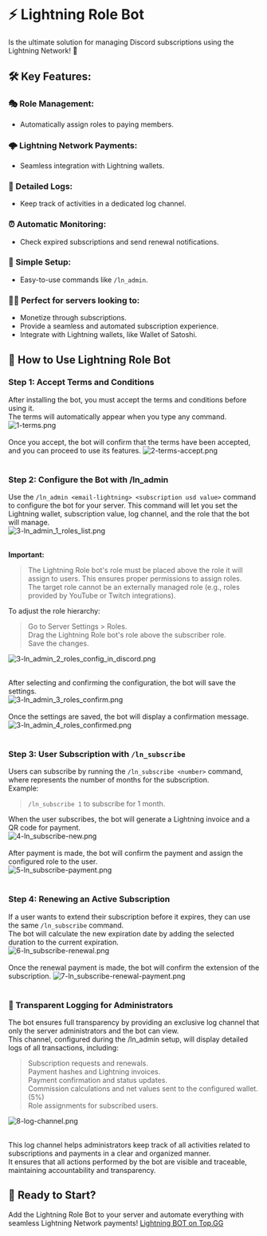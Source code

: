 # ⚡ Lightning Role Bot
Is the ultimate solution for managing Discord subscriptions using the Lightning Network! 🚀

## 🛠️ Key Features:

### 🎭 Role Management:
- Automatically assign roles to paying members.

### 🌩️ Lightning Network Payments:
- Seamless integration with Lightning wallets.

### 📜 Detailed Logs:
- Keep track of activities in a dedicated log channel.

### ⏰ Automatic Monitoring:
- Check expired subscriptions and send renewal notifications.

### 🔧 Simple Setup:
- Easy-to-use commands like `/ln_admin`.

### 🧑‍💻 Perfect for servers looking to:
- Monetize through subscriptions.<br/>
- Provide a seamless and automated subscription experience.<br/>
- Integrate with Lightning wallets, like Wallet of Satoshi.<br/>

## 📖 How to Use Lightning Role Bot
### Step 1: Accept Terms and Conditions<br/>
After installing the bot, you must accept the terms and conditions before using it.<br/>
The terms will automatically appear when you type any command.<br/>
![1-terms.png](/img/1-terms.png)<br/><br/>
Once you accept, the bot will confirm that the terms have been accepted, and you can proceed to use its features.
![2-terms-accept.png](/img/2-terms-accept.png)<br/><br/>

### Step 2: Configure the Bot with /ln_admin
Use the `/ln_admin <email-lightning> <subscription usd value>` command to configure the bot for your server. This command will let you set the Lightning wallet, subscription value, log channel, and the role that the bot will manage.<br/>
![3-ln_admin_1_roles_list.png](/img/3-ln_admin_1_roles_list.png)<br/><br/>

**Important:**

> The Lightning Role bot's role must be placed above the role it will assign to users. This ensures proper permissions to assign roles.<br/>
> The target role cannot be an externally managed role (e.g., roles provided by YouTube or Twitch integrations).<br/>

To adjust the role hierarchy:

> Go to Server Settings > Roles.<br/>
> Drag the Lightning Role bot's role above the subscriber role.<br/>
> Save the changes.<br/>

![3-ln_admin_2_roles_config_in_discord.png](/img/3-ln_admin_2_roles_config_in_discord.png)<br/><br/>

After selecting and confirming the configuration, the bot will save the settings.<br/>
![3-ln_admin_3_roles_confirm.png](/img/3-ln_admin_3_roles_confirm.png)<br/><br/>
Once the settings are saved, the bot will display a confirmation message.<br/>
![3-ln_admin_4_roles_confirmed.png](/img/3-ln_admin_4_roles_confirmed.png)<br/><br/>


### Step 3: User Subscription with `/ln_subscribe`

Users can subscribe by running the `/ln_subscribe <number>` command, where <number> represents the number of months for the subscription.<br/>
Example:
> `/ln_subscribe 1` to subscribe for 1 month.<br/>

When the user subscribes, the bot will generate a Lightning invoice and a QR code for payment.<br/>
![4-ln_subscribe-new.png](/img/4-ln_subscribe-new.png)<br/><br/>
After payment is made, the bot will confirm the payment and assign the configured role to the user.<br/>
![5-ln_subscribe-payment.png](/img/5-ln_subscribe-payment.png)<br/><br/>

### Step 4: Renewing an Active Subscription

If a user wants to extend their subscription before it expires, they can use the same `/ln_subscribe` command.<br/>
The bot will calculate the new expiration date by adding the selected duration to the current expiration.<br/>
![6-ln_subscribe-renewal.png](/img/6-ln_subscribe-renewal.png)<br/><br/>
Once the renewal payment is made, the bot will confirm the extension of the subscription.
![7-ln_subscribe-renewal-payment.png](/img/7-ln_subscribe-renewal-payment.png)<br/><br/>

### 📜 Transparent Logging for Administrators

The bot ensures full transparency by providing an exclusive log channel that only the server administrators and the bot can view.<br/>
This channel, configured during the /ln_admin setup, will display detailed logs of all transactions, including:<br/>

> Subscription requests and renewals.<br/>
> Payment hashes and Lightning invoices.<br/>
> Payment confirmation and status updates.<br/>
> Commission calculations and net values sent to the configured wallet. (5%)<br/>
> Role assignments for subscribed users.<br/>

![8-log-channel.png](/img/8-log-channel.png)<br/><br/>

This log channel helps administrators keep track of all activities related to subscriptions and payments in a clear and organized manner.<br/>
It ensures that all actions performed by the bot are visible and traceable, maintaining accountability and transparency.<br/>

## 🚀 Ready to Start?
Add the Lightning Role Bot to your server and automate everything with seamless Lightning Network payments!
[Lightning BOT on Top.GG](https://top.gg/bot/1326896087914778635)

